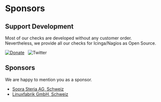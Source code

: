 # Sponsors

## Support Development

Most of our checks are developed without any customer order. Nevertheless, we provide all our checks for Icinga/Nagios as Open Source.

[![Donate](https://img.shields.io/badge/Donate-PayPal-green.svg)](https://www.paypal.com/cgi-bin/webscr?cmd=_s-xclick&hosted_button_id=7AW3VVX62TR4A&source=url) &nbsp; ![Twitter](https://img.shields.io/twitter/follow/LinuxfabrikGmbH?label=Follow&style=social)


## Sponsors

We are happy to mention you as a sponsor.

* [Sopra Steria AG, Schweiz](https://www.soprasteria.ch/de)
* [Linuxfabrik GmbH, Schweiz](https://www.linuxfabrik.ch/)